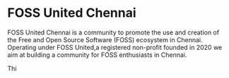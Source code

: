 # FOSS United Chennai

FOSS United Chennai is a community to promote the use and creation of the Free and Open Source Software (FOSS) ecosystem in Chennai.
Operating under FOSS United,a registered non-profit founded in 2020 we aim at building a community for FOSS enthusiasts in Chennai.

Thi
